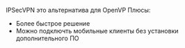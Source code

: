 IPSecVPN это альтернатива для OpenVP
Плюсы:
- Более быстрое решение
- Можно подключть мобильные клиенты без установки дополнительного ПО
